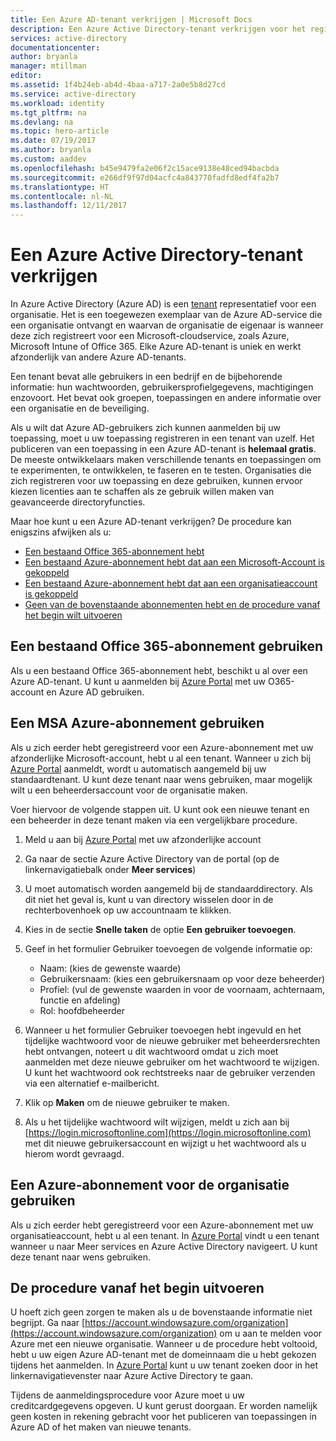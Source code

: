 ```yaml
---
title: Een Azure AD-tenant verkrijgen | Microsoft Docs
description: Een Azure Active Directory-tenant verkrijgen voor het registreren en maken van toepassingen.
services: active-directory
documentationcenter: 
author: bryanla
manager: mtillman
editor: 
ms.assetid: 1f4b24eb-ab4d-4baa-a717-2a0e5b8d27cd
ms.service: active-directory
ms.workload: identity
ms.tgt_pltfrm: na
ms.devlang: na
ms.topic: hero-article
ms.date: 07/19/2017
ms.author: bryanla
ms.custom: aaddev
ms.openlocfilehash: b45e9479fa2e06f2c15ace9138e48ced94bacbda
ms.sourcegitcommit: e266df9f97d04acfc4a843770fadfd8edf4fa2b7
ms.translationtype: HT
ms.contentlocale: nl-NL
ms.lasthandoff: 12/11/2017
---
```

# <a name="how-to-get-an-azure-active-directory-tenant"></a>Een Azure Active Directory-tenant verkrijgen
In Azure Active Directory (Azure AD) is een [tenant](https://msdn.microsoft.com/library/azure/jj573650.aspx#BKMK_WhatIsAnAzureADTenant) representatief voor een organisatie.  Het is een toegewezen exemplaar van de Azure AD-service die een organisatie ontvangt en waarvan de organisatie de eigenaar is wanneer deze zich registreert voor een Microsoft-cloudservice, zoals Azure, Microsoft Intune of Office 365.  Elke Azure AD-tenant is uniek en werkt afzonderlijk van andere Azure AD-tenants.  

Een tenant bevat alle gebruikers in een bedrijf en de bijbehorende informatie: hun wachtwoorden, gebruikersprofielgegevens, machtigingen enzovoort.  Het bevat ook groepen, toepassingen en andere informatie over een organisatie en de beveiliging.

Als u wilt dat Azure AD-gebruikers zich kunnen aanmelden bij uw toepassing, moet u uw toepassing registreren in een tenant van uzelf.  Het publiceren van een toepassing in een Azure AD-tenant is **helemaal gratis**.  De meeste ontwikkelaars maken verschillende tenants en toepassingen om te experimenten, te ontwikkelen, te faseren en te testen.  Organisaties die zich registreren voor uw toepassing en deze gebruiken, kunnen ervoor kiezen licenties aan te schaffen als ze gebruik willen maken van geavanceerde directoryfuncties.

Maar hoe kunt u een Azure AD-tenant verkrijgen?  De procedure kan enigszins afwijken als u:

* [Een bestaand Office 365-abonnement hebt](#use-an-existing-office-365-subscription)
* [Een bestaand Azure-abonnement hebt dat aan een Microsoft-Account is gekoppeld](#use-an-msa-azure-subscription)
* [Een bestaand Azure-abonnement hebt dat aan een organisatieaccount is gekoppeld](#use-an-organizational-azure-subscription)
* [Geen van de bovenstaande abonnementen hebt en de procedure vanaf het begin wilt uitvoeren](#start-from-scratch)

## <a name="use-an-existing-office-365-subscription"></a>Een bestaand Office 365-abonnement gebruiken
Als u een bestaand Office 365-abonnement hebt, beschikt u al over een Azure AD-tenant. U kunt u aanmelden bij [Azure Portal](https://portal.azure.com) met uw O365-account en Azure AD gebruiken.

## <a name="use-an-msa-azure-subscription"></a>Een MSA Azure-abonnement gebruiken
Als u zich eerder hebt geregistreerd voor een Azure-abonnement met uw afzonderlijke Microsoft-account, hebt u al een tenant.  Wanneer u zich bij [Azure Portal](https://portal.azure.com) aanmeldt, wordt u automatisch aangemeld bij uw standaardtenant. U kunt deze tenant naar wens gebruiken, maar mogelijk wilt u een beheerdersaccount voor de organisatie maken.

Voer hiervoor de volgende stappen uit.  U kunt ook een nieuwe tenant en een beheerder in deze tenant maken via een vergelijkbare procedure.

1. Meld u aan bij [Azure Portal](https://portal.azure.com) met uw afzonderlijke account
2. Ga naar de sectie Azure Active Directory van de portal (op de linkernavigatiebalk onder **Meer services**)
3. U moet automatisch worden aangemeld bij de standaarddirectory. Als dit niet het geval is, kunt u van directory wisselen door in de rechterbovenhoek op uw accountnaam te klikken.
4. Kies in de sectie **Snelle taken** de optie **Een gebruiker toevoegen**.
5. Geef in het formulier Gebruiker toevoegen de volgende informatie op:

   * Naam: (kies de gewenste waarde)
   * Gebruikersnaam: (kies een gebruikersnaam op voor deze beheerder)
   * Profiel: (vul de gewenste waarden in voor de voornaam, achternaam, functie en afdeling)
   * Rol: hoofdbeheerder
6. Wanneer u het formulier Gebruiker toevoegen hebt ingevuld en het tijdelijke wachtwoord voor de nieuwe gebruiker met beheerdersrechten hebt ontvangen, noteert u dit wachtwoord omdat u zich moet aanmelden met deze nieuwe gebruiker om het wachtwoord te wijzigen. U kunt het wachtwoord ook rechtstreeks naar de gebruiker verzenden via een alternatief e-mailbericht.
7. Klik op **Maken** om de nieuwe gebruiker te maken.
8. Als u het tijdelijke wachtwoord wilt wijzigen, meldt u zich aan bij [https://login.microsoftonline.com](https://login.microsoftonline.com) met dit nieuwe gebruikersaccount en wijzigt u het wachtwoord als u hierom wordt gevraagd.

## <a name="use-an-organizational-azure-subscription"></a>Een Azure-abonnement voor de organisatie gebruiken
Als u zich eerder hebt geregistreerd voor een Azure-abonnement met uw organisatieaccount, hebt u al een tenant.  In [Azure Portal](https://portal.azure.com) vindt u een tenant wanneer u naar Meer services en Azure Active Directory navigeert.  U kunt deze tenant naar wens gebruiken.

## <a name="start-from-scratch"></a>De procedure vanaf het begin uitvoeren
U hoeft zich geen zorgen te maken als u de bovenstaande informatie niet begrijpt.  Ga naar [https://account.windowsazure.com/organization](https://account.windowsazure.com/organization) om u aan te melden voor Azure met een nieuwe organisatie.  Wanneer u de procedure hebt voltooid, hebt u uw eigen Azure AD-tenant met de domeinnaam die u hebt gekozen tijdens het aanmelden.  In [Azure Portal](https://portal.azure.com) kunt u uw tenant zoeken door in het linkernavigatievenster naar Azure Active Directory te gaan.

Tijdens de aanmeldingsprocedure voor Azure moet u uw creditcardgegevens opgeven.  U kunt gerust doorgaan. Er worden namelijk geen kosten in rekening gebracht voor het publiceren van toepassingen in Azure AD of het maken van nieuwe tenants.
